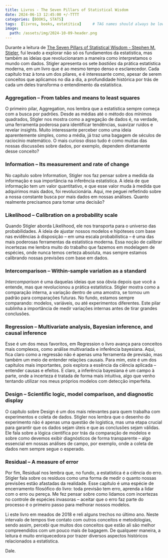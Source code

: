 ```yaml
---
title: Livros - The Seven Pillars of Statistical Wisdom
date: 2024-06-13 12:45:00 +/-TTTT
categories: [BOOKS, STATS]
tags:  [livros, books, estatítica]     # TAG names should always be lowercase
image:
  path: /assets/img/2024-10-09-header.png
---
```


Durante a leitura de [ The Seven Pillars of Statistical Wisdom  - Stephen M. Stieler](https://www.amazon.com/Seven-Pillars-Statistical-Wisdom/dp/0674088913), fui levado a explorar não só os fundamentos da estatística, mas também as ideias que revolucionaram a maneira como interpretamos o mundo com dados. Stigler apresenta os sete *bastiões* da prática estatística moderna, em um livro que é ao mesmo tempo denso e esclarecedor. Cada capítulo traz à tona um dos pilares, e é interessante como, apesar de serem conceitos que aplicamos no dia a dia, a profundidade histórica por trás de cada um deles transforma o entendimento da estatística. 

### Aggregation – From tables and means to least squares

O primeiro pilar, Aggregation, nos lembra que a estatística sempre começa com a busca por padrões. Desde as médias até o método dos mínimos quadrados, Stigler nos mostra como a agregação de dados é, na verdade, uma ferramenta poderosa para identificar tendências, suavizar ruídos e revelar insights. Muito interessante perceber como uma ideia aparentemente simples, como a média, já traz uma bagagem de séculos de raciocínio matemático. O mais curioso disso tudo é como muitas das nossas discussões sobre dados, por exemplo, dependem diretamente desse conceito?

### Information – Its measurement and rate of change

No capítulo sobre Information, Stigler nos faz pensar sobre a medida da informação e sua importância na inferência estatística. A ideia de que informação tem um valor quantitativo, e que esse valor muda à medida que adquirimos mais dados, foi revolucionária. Aqui, me peguei refletindo sobre a nossa constante busca por mais dados em nossas análises. Quanto realmente precisamos para tomar uma decisão? 

### Likelihood – Calibration on a probability scale

Quando Stigler aborda Likelihood, ele nos transporta para o universo das probabilidades. A ideia de ajustar nossos modelos e hipóteses com base nas evidências à disposição – em uma escala probabilística – é uma das mais poderosas ferramentas da estatística moderna. Essa noção de calibrar incertezas me lembra muito do trabalho que fazemos em modelagem de espécies, onde nunca temos certeza absoluta, mas sempre estamos calibrando nossas previsões com base em dados.

### Intercomparison – Within-sample variation as a standard

*Intercomparison* é uma daquelas ideias que soa óbvia depois que você a entende, mas que revolucionou a prática estatística. Stigler mostra como a comparação interna, a variação dentro de uma amostra, se tornou um padrão para comparações futuras. No fundo, estamos sempre comparando: modelos, variáveis, ou até experimentos diferentes. Este pilar sublinha a importância de medir variações internas antes de tirar grandes conclusões.

### Regression – Multivariate analysis, Bayesian inference, and causal inference

Esse é um dos meus favoritos, em Regression o livro avança para conceitos mais complexos, como análise multivariada e inferência bayesiana. Aqui, fica claro como a regressão não é apenas uma ferramenta de previsão, mas também um meio de entender relações causais. Para mim, este é um dos capítulos mais importantes, pois explora a essência da ciência aplicada – entender causas e efeitos. E claro, a inferência bayesiana é um campo à parte, onde a incerteza é tratada de forma mais intuitiva, algo que venho tentando utilizar nos meus próprios modelos com detecção imperfeita.

### Design – Scientific logic, model comparison, and diagnostic display

O capítulo sobre Design é um dos mais relevantes para quem trabalha com experimentos e coleta de dados. Stigler nos lembra que o desenho do experimento não é apenas uma questão de logística, mas uma etapa crucial para garantir que os dados sejam úteis e que as conclusões sejam válidas. Ele fala sobre a lógica científica por trás da comparação de modelos e sobre como devemos exibir diagnósticos de forma transparente – algo essencial em nossas análises de campo, por exemplo, onde a coleta de dados nem sempre segue o esperado.

### Residual – A measure of error

Por fim, Residual nos lembra que, no fundo, a estatística é a ciência do erro. Stigler fala sobre os resíduos como uma forma de medir o quanto nossas previsões estão afastadas da realidade. Esse capítulo é uma espécie de encerramento filosófico do livro: toda previsão tem erro, aprenda a lidar com o erro ou pereça. Me fez pensar sobre como lidamos com incertezas no controle de espécies invasoras – aceitar que o erro faz parte do processo é o primeiro passo para melhorar nossos modelos.


Li este livro em meados de 2018 e reli alguns trechos no último ano. Neste intervalo de tempos tive contato com outros conceitos e metodologias, sendo assim, percebi que muitos dos conceitos que estão ali são melhor compreendidos com um pouco mais de bagagem. De qualqueer maneira, a leitura é muito enriquecedora por trazer diversos aspectos históricos relacionados a estatística. 

Dale.




